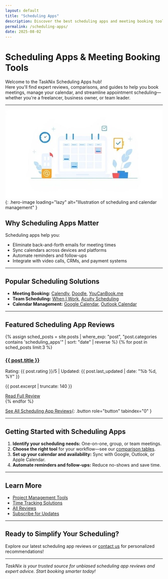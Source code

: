 ```yaml
---
layout: default
title: "Scheduling Apps"
description: Discover the best scheduling apps and meeting booking tools. Explore expert reviews, comparisons, and actionable tips for managing your calendar and appointments.
permalink: /scheduling-apps/
date: 2025-08-02
---
```


# Scheduling Apps & Meeting Booking Tools

Welcome to the TaskNix Scheduling Apps hub!  
Here you'll find expert reviews, comparisons, and guides to help you book meetings, manage your calendar, and streamline appointment scheduling—whether you're a freelancer, business owner, or team leader.

---

![Scheduling and Calendar Management](/images/scheduling-calendar-management.jpg){: .hero-image loading="lazy" alt="Illustration of scheduling and calendar management" }

## Why Scheduling Apps Matter

Scheduling apps help you:

- Eliminate back-and-forth emails for meeting times
- Sync calendars across devices and platforms
- Automate reminders and follow-ups
- Integrate with video calls, CRMs, and payment systems

---

## Popular Scheduling Solutions

- **Meeting Booking:** [Calendly](/reviews/calendly-review), [Doodle](/reviews/doodle-review), [YouCanBook.me](/reviews/youcanbookme-review)
- **Team Scheduling:** [When I Work](/reviews/when-i-work-review), [Acuity Scheduling](/reviews/acuity-scheduling-review)
- **Calendar Management:** [Google Calendar](/reviews/google-calendar-review), [Outlook Calendar](/reviews/outlook-calendar-review)

---

## Featured Scheduling App Reviews

{% assign sched_posts = site.posts | where_exp: "post", "post.categories contains 'scheduling_apps'" | sort: "date" | reverse %}
{% for post in sched_posts limit:3 %}
<div class="review-preview">
  <h3><a href="{{ post.url | relative_url }}">{{ post.title }}</a></h3>
  <p class="meta">Rating: {{ post.rating }}/5 | Updated: {{ post.last_updated | date: "%b %d, %Y" }}</p>
  <p>{{ post.excerpt | truncate: 140 }}</p>
  <a href="{{ post.url | relative_url }}" class="button secondary" role="button" tabindex="0" style="margin-top:10px;">Read Full Review</a>
</div>
{% endfor %}

[See All Scheduling App Reviews](/reviews?category=scheduling_apps){: .button role="button" tabindex="0" }

---

## Getting Started with Scheduling Apps

1. **Identify your scheduling needs:** One-on-one, group, or team meetings.
2. **Choose the right tool** for your workflow—see our [comparison tables](/comparisons).
3. **Set up your calendar and availability:** Sync with Google, Outlook, or Apple Calendar.
4. **Automate reminders and follow-ups:** Reduce no-shows and save time.

---

## Learn More

- [Project Management Tools](/project-management)
- [Time Tracking Solutions](/time-tracking)
- [All Reviews](/reviews)
- [Subscribe for Updates](/newsletter)

---

## Ready to Simplify Your Scheduling?

Explore our latest scheduling app reviews or [contact us](/contact) for personalized recommendations!

---

*TaskNix is your trusted source for unbiased scheduling app reviews and expert advice. Start booking smarter today!*